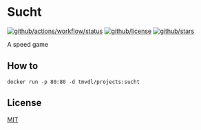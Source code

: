 # Sucht

[![github/actions/workflow/status](https://img.shields.io/github/actions/workflow/status/brtmvdl/sucht/docker-push.yml)](https://img.shields.io/github/actions/workflow/status/brtmvdl/sucht/docker-push.yml) [![github/license](https://img.shields.io/github/license/brtmvdl/sucht)](https://img.shields.io/github/license/brtmvdl/sucht) [![github/stars](https://img.shields.io/github/stars/brtmvdl/sucht?style=social)](https://img.shields.io/github/stars/brtmvdl/antify?style=social)

A speed game

## How to

```
docker run -p 80:80 -d tmvdl/projects:sucht
```

## License

[MIT](./LICENSE)
